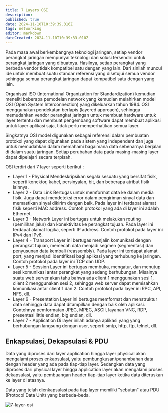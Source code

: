 ```yaml
---
title: 7 Layers OSI
description: 
published: true
date: 2024-11-10T10:39:39.316Z
tags: networking
editor: markdown
dateCreated: 2024-11-10T10:39:33.010Z
---
```


Pada masa awal berkembangnya teknologi jaringan, setiap vendor perangkat jaringan mempunyai teknologi dan solusi tersendiri untuk perangkat jaringan yang dibuatnya. Hasilnya, setiap perangkat yang berbeda vendor tidak kompatibel satu dengan yang lain. Dari sinilah muncul ide untuk membuat suatu standar referensi yang disetujui semua vendor sehingga semua perangkat jaringan dapat kompatibel satu dengan yang lain.

Organisasi ISO (International Organization for Standardization) kemudian meneliti beberapa pemodelan network yang kemudian melahirkan model OSI (Open System Interconnection) yang dikeluarkan tahun 1984. OSI menggunakan pendekatan berlapis (layered approach), sehingga memudahkan vendor perangkat jaringan untuk membuat hardware untuk layer tertentu dan membuat pengembang software dapat membuat aplikasi untuk layer aplikasi saja, tidak perlu memperhatikan semua layer.

Singkatnya OSI model digunakan sebagai referensi dalam pembuatan protokol yang dapat digunakan pada sistem yang independent dan juga untuk memudahkan dalam memahami bagaimana data sebenarnya berjalan di dalam suatu jaringan. Setiap perubahan data pada masing-masing layer dapat dipelajari secara terpisah.

OSI terdiri dari 7 layer seperti berikut :
- Layer 1 - Physical
Mendeskripsikan segala sesuatu yang bersifat fisik, seperti konektor, kabel, persinyalan, bit, dan beberapa atribut fisik lainnya.
- Layer 2 - Data Link
Bertugas untuk memformat data ke dalam media fisik. Juga dapat mendeteksi error dalam pengiriman sinyal data dan memastikan sinyal dikirim dengan baik. Pada layer ini terdapat alamat fisik seperti MAC address. Contoh protokol yang ada di layer ini adalah Ethernet.
- Layer 3 - Network
Layer ini bertugas untuk melakukan routing (pemilihan jalur) dan konektivitas ke perangkat tujuan. Pada layer ini terdapat alamat logika, seperti IP address. Contoh protokol pada layer ini IPv4 dan IPv6.
- Layer 4 - Transport
Layer ini bertugas menjalin komunikasi dengan perangkat tujuan, memecah data menjadi segmen (segmentasi) dan penyusunan data kembali (reassembly). Pada layer ini terdapat alamat port, yang menjadi identifikasi bagi aplikasi yang terhubung ke jaringan. Contoh protokol pada layer ini TCP dan UDP.
- Layer 5 - Session
Layer ini bertugas membuka, mengatur, dan menutup sesi komunikasi antar perangkat yang sedang berhubungan. Misalnya suatu web server akan tahu bahwa ada client 1 menggunakan sesi 1, client 2 menggunakan sesi 2, sehingga web server dapat memisahkan komunikasi antar client 1 dan 2. Contoh protokol pada layer ini RPC, API, NFS, dll.
- Layer 6 - Presentation
Layer ini bertugas memformat dan menstruktur data sehingga data dapat  ditampilkan dengan baik oleh aplikasi. Contohnya pemformatan JPEG, MPEG, ASCII, layanan VNC, RDP, presentasi little endian, big endian, dll.
- Layer 7 - Application
Di layer inilah adanya aplikasi yang yang berhubungan langsung dengan user, seperti smtp, http, ftp, telnet, dll.

## Enkapsulasi, Dekapsulasi & PDU
Data yang diproses dari layer application hingga layer physical akan mengalami proses enkapsulasi, yaitu pembungkusan/penambahan data dengan header yang ada pada tiap-tiap layer. Sedangkan data yang diproses dari physical layer hingga application layer akan mengalami proses dekapsulasi, yaitu pembuangan header tiap-tiap layer ketika data diteruskan ke layer di atasnya.

Data yang telah dienkapsulasi pada tiap layer memiliki "sebutan" atau PDU (Protocol Data Unit) yang berbeda-beda.

![7-layer-osi](https://res.cloudinary.com/peladen/image/upload/v1612739828/peladen/2019/07/7-layer-osi.png "7-layer-osi")